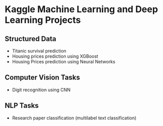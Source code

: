 # Kaggle Machine Learning and Deep Learning Projects

## Structured Data
* Titanic survival prediction
* Housing prices prediction using XGBoost
* Housing Prices prediction using Neural Networks

## Computer Vision Tasks
* Digit recognition using CNN

## NLP Tasks
* Research paper classification (multilabel text classification)
